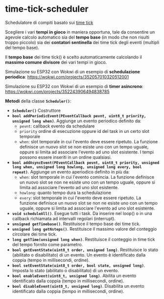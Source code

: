 # time-tick-scheduler

Schedulatore di compiti basato sui [time tick](https://github.com/sebastianomelita/ArduinoBareMetal/blob/master/tasksched.md)

Scegliere i vari **tempi in gioco** in maniera opportuna, tale da consentire un agevole calcolo automatico sia del **tempo base** (in modo che non risulti troppo piccolo) sia dei **contatori sentinella** dei time tick degli eventi (multipli del tempo base).

Il **tempo base** dei time tick() è scelto automaticamente calcolando il **massimo comune divisore** dei vari tempi in gioco.

Simulazione su ESP32 con Wokwi di un esempio di **schedulazione periodica**: https://wokwi.com/projects/352057010320512001

Simulazione su ESP32 con Wokwi di un esempio di **timer asincrono**: https://wokwi.com/projects/352243906494838785

**Metodi** della classe **```Scheduler()```**:		
    		
- **```Scheduler()```** Costruttore
- **```bool addPeriodicEvent(PEventCallback pevnt, uint8_t priority, unsigned long when)```**. Aggiunge un evento periodico definito da:
	- ```pevnt```: callback evento da schedulare
	- ```priority``` ordine di esecuzione oppure id del task in un certo slot temporale
	- ```when```: slot temporale in cui l'evento deve essere ripetuto. La funzione definisce un nuovo slot se non esiste uno con un tempo uguale, oppure si limita ad associare l'evento ad uno slot esistente. I tempi possono essere inseriti in un ordine qualsiasi.
- **```bool addAsyncEvent(PEventCallback pevnt, uint8_t priority, unsigned long when, unsigned long howlong, unsigned long every, bool repeat)```**. Aggiunge un evento aperiodico definito in più da:
	- ```when```: slot temporale in cui l'evento comincia. La funzione definisce un nuovo slot se non ne esiste uno con un tempo uguale, oppure si limita ad associare l'evento ad uno slot esistente.
	- ```howlong```: quanto tempo dura la schedulazione
	- ```every```: slot temporale in cui l'evento deve essere ripetuto. La funzione definisce un nuovo slot se non ne esiste uno con un tempo uguale, oppure si limita ad associare l'evento ad uno slot esistente.
- **```void scheduleAll()```**. Esegue tutti i task. Da inserire nel loop() o in una callback richiamata ad intervalli regolari (interrupt).
- **```unsigned getTimebase()```**. Restituisce il tempo base dei time tick.
- **```unsigned long getNsteps()```**. Restituisce il massimo valore del conteggio circolare dei time tick.
- **```long getTime(unsigned long when)```**. Restituisce il conteggio in time tick del tempo fornito come parametro.
- **```bool getEventState(uint8_t order, unsigned long)```**. Restituisce lo stato (abilitato o disabilitato) di un evento. Un evento è identificato dalla coppia (tempo in millisecondi, ordine).
- **```bool setEventState(uint8_t order, bool state, unsigned long)```**. Imposta lo stato (abilitato o disabilitato) di un evento.
- **```bool enableEvent(uint8_t, unsigned long)```**. Abilita un evento identificato dalla coppia (tempo in millisecondi, ordine).
- **```bool disableEvent(uint8_t, unsigned long)```**. Disabilita un evento identificato dalla coppia (tempo in millisecondi, ordine).

